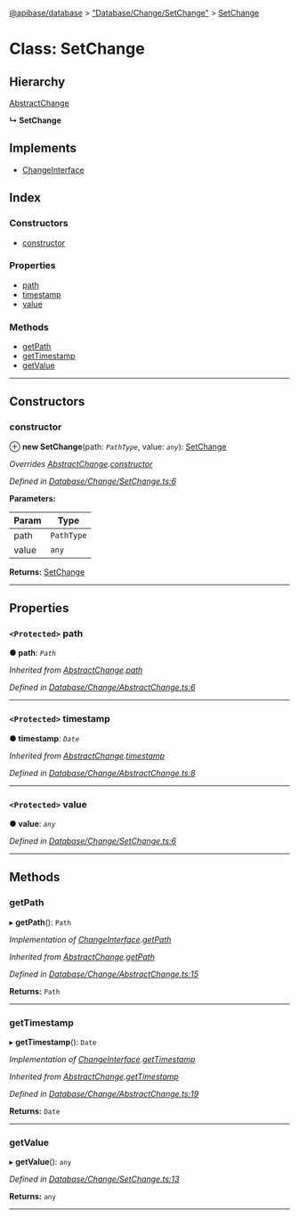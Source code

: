 [@apibase/database](../README.md) > ["Database/Change/SetChange"](../modules/_database_change_setchange_.md) > [SetChange](../classes/_database_change_setchange_.setchange.md)

# Class: SetChange

## Hierarchy

 [AbstractChange](_database_change_abstractchange_.abstractchange.md)

**↳ SetChange**

## Implements

* [ChangeInterface](../interfaces/_database_change_changeinterface_.changeinterface.md)

## Index

### Constructors

* [constructor](_database_change_setchange_.setchange.md#constructor)

### Properties

* [path](_database_change_setchange_.setchange.md#path)
* [timestamp](_database_change_setchange_.setchange.md#timestamp)
* [value](_database_change_setchange_.setchange.md#value)

### Methods

* [getPath](_database_change_setchange_.setchange.md#getpath)
* [getTimestamp](_database_change_setchange_.setchange.md#gettimestamp)
* [getValue](_database_change_setchange_.setchange.md#getvalue)

---

## Constructors

<a id="constructor"></a>

###  constructor

⊕ **new SetChange**(path: *`PathType`*, value: *`any`*): [SetChange](_database_change_setchange_.setchange.md)

*Overrides [AbstractChange](_database_change_abstractchange_.abstractchange.md).[constructor](_database_change_abstractchange_.abstractchange.md#constructor)*

*Defined in [Database/Change/SetChange.ts:6](https://github.com/chapterjason/APIBase/blob/54f0c33/packages/database/src/Database/Change/SetChange.ts#L6)*

**Parameters:**

| Param | Type |
| ------ | ------ |
| path | `PathType` |
| value | `any` |

**Returns:** [SetChange](_database_change_setchange_.setchange.md)

___

## Properties

<a id="path"></a>

### `<Protected>` path

**● path**: *`Path`*

*Inherited from [AbstractChange](_database_change_abstractchange_.abstractchange.md).[path](_database_change_abstractchange_.abstractchange.md#path)*

*Defined in [Database/Change/AbstractChange.ts:6](https://github.com/chapterjason/APIBase/blob/54f0c33/packages/database/src/Database/Change/AbstractChange.ts#L6)*

___
<a id="timestamp"></a>

### `<Protected>` timestamp

**● timestamp**: *`Date`*

*Inherited from [AbstractChange](_database_change_abstractchange_.abstractchange.md).[timestamp](_database_change_abstractchange_.abstractchange.md#timestamp)*

*Defined in [Database/Change/AbstractChange.ts:8](https://github.com/chapterjason/APIBase/blob/54f0c33/packages/database/src/Database/Change/AbstractChange.ts#L8)*

___
<a id="value"></a>

### `<Protected>` value

**● value**: *`any`*

*Defined in [Database/Change/SetChange.ts:6](https://github.com/chapterjason/APIBase/blob/54f0c33/packages/database/src/Database/Change/SetChange.ts#L6)*

___

## Methods

<a id="getpath"></a>

###  getPath

▸ **getPath**(): `Path`

*Implementation of [ChangeInterface](../interfaces/_database_change_changeinterface_.changeinterface.md).[getPath](../interfaces/_database_change_changeinterface_.changeinterface.md#getpath)*

*Inherited from [AbstractChange](_database_change_abstractchange_.abstractchange.md).[getPath](_database_change_abstractchange_.abstractchange.md#getpath)*

*Defined in [Database/Change/AbstractChange.ts:15](https://github.com/chapterjason/APIBase/blob/54f0c33/packages/database/src/Database/Change/AbstractChange.ts#L15)*

**Returns:** `Path`

___
<a id="gettimestamp"></a>

###  getTimestamp

▸ **getTimestamp**(): `Date`

*Implementation of [ChangeInterface](../interfaces/_database_change_changeinterface_.changeinterface.md).[getTimestamp](../interfaces/_database_change_changeinterface_.changeinterface.md#gettimestamp)*

*Inherited from [AbstractChange](_database_change_abstractchange_.abstractchange.md).[getTimestamp](_database_change_abstractchange_.abstractchange.md#gettimestamp)*

*Defined in [Database/Change/AbstractChange.ts:19](https://github.com/chapterjason/APIBase/blob/54f0c33/packages/database/src/Database/Change/AbstractChange.ts#L19)*

**Returns:** `Date`

___
<a id="getvalue"></a>

###  getValue

▸ **getValue**(): `any`

*Defined in [Database/Change/SetChange.ts:13](https://github.com/chapterjason/APIBase/blob/54f0c33/packages/database/src/Database/Change/SetChange.ts#L13)*

**Returns:** `any`

___

